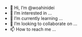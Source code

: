 - 👋 Hi, I’m @woahinidei
- 👀 I’m interested in ...
- 🌱 I’m currently learning ...
- 💞️ I’m looking to collaborate on ...
- 📫 How to reach me ...

<!---
woahinidei/woahinidei is a ✨ special ✨ repository because its `README.md` (this file) appears on your GitHub profile.
You can click the Preview link to take a look at your changes.
--->
